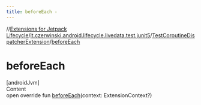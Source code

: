 ```yaml
---
title: beforeEach -
---
```

//[Extensions for Jetpack Lifecycle](../../index.html)/[it.czerwinski.android.lifecycle.livedata.test.junit5](../index.html)/[TestCoroutineDispatcherExtension](index.html)/[beforeEach](before-each.html)



# beforeEach  
[androidJvm]  
Content  
open override fun [beforeEach](before-each.html)(context: ExtensionContext?)  



